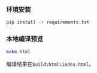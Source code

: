 ### 环境安装

```bash
pip install -r requirements.txt
```

### 本地编译预览

```bash
make html
```

编译结果在`build\html\index.html`。